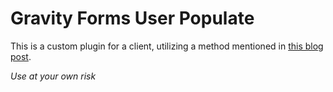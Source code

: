 Gravity Forms User Populate
===========================
This is a custom plugin for a client, utilizing a method mentioned in [this blog post](http://joshuadnelson.com/user-dropdown-list-custom-notification-routing-gravity-forms/).

*Use at your own risk*
